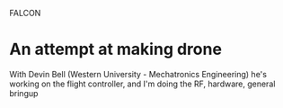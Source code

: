 FALCON

# An attempt at making drone
With Devin Bell (Western University - Mechatronics Engineering) he's working on the flight controller, and I'm doing the RF, hardware, general bringup
